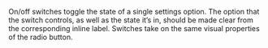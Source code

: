 On/off switches toggle the state of a single settings option. The option that the switch
controls, as well as the state it’s in, should be made clear from the corresponding inline
label. Switches take on the same visual properties of the radio button.
